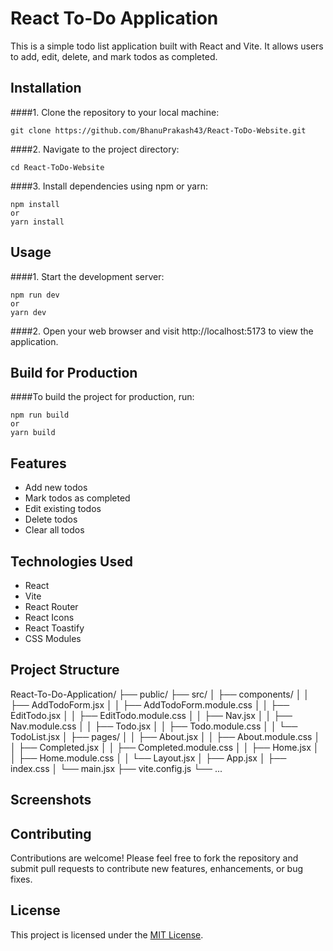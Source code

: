 # React To-Do Application

This is a simple todo list application built with React and Vite. It allows users to add, edit, delete, and mark todos as completed.

## Installation

####1. Clone the repository to your local machine:

    git clone https://github.com/BhanuPrakash43/React-ToDo-Website.git

####2. Navigate to the project directory:

    cd React-ToDo-Website

####3. Install dependencies using npm or yarn:

    npm install
    or
    yarn install

## Usage

####1. Start the development server:

    npm run dev
    or
    yarn dev

####2. Open your web browser and visit http://localhost:5173 to view the application.

## Build for Production

####To build the project for production, run:

    npm run build
    or
    yarn build

## Features

- Add new todos
- Mark todos as completed
- Edit existing todos
- Delete todos
- Clear all todos

## Technologies Used

- React
- Vite
- React Router
- React Icons
- React Toastify
- CSS Modules

## Project Structure

React-To-Do-Application/
├── public/
├── src/
│ ├── components/
│ │ ├── AddTodoForm.jsx
│ │ ├── AddTodoForm.module.css
│ │ ├── EditTodo.jsx
│ │ ├── EditTodo.module.css
│ │ ├── Nav.jsx
│ │ ├── Nav.module.css
│ │ ├── Todo.jsx
│ │ ├── Todo.module.css
│ │ └── TodoList.jsx
│ ├── pages/
│ │ ├── About.jsx
│ │ ├── About.module.css
│ │ ├── Completed.jsx
│ │ ├── Completed.module.css
│ │ ├── Home.jsx
│ │ ├── Home.module.css
│ │ └── Layout.jsx
│ ├── App.jsx
│ ├── index.css
│ └── main.jsx
├── vite.config.js
└── ...

## Screenshots


## Contributing

Contributions are welcome! Please feel free to fork the repository and submit pull requests to contribute new features, enhancements, or bug fixes.

## License

This project is licensed under the [MIT License](LICENSE).
